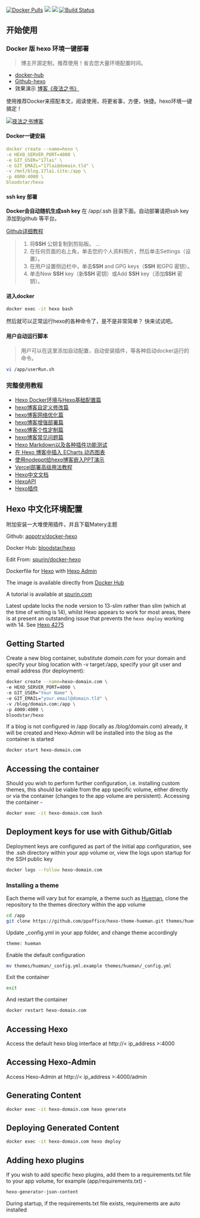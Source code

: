 [![Docker Pulls](https://img.shields.io/docker/pulls/bloodstar/hexo.svg)](https://hub.docker.com/r/bloodstar/hexo/)
[![](https://images.microbadger.com/badges/version/bloodstar/hexo.svg)](https://microbadger.com/images/bloodstar/hexo "Get your own version badge on microbadger.com")
[![](https://images.microbadger.com/badges/image/bloodstar/hexo.svg)](https://microbadger.com/images/bloodstar/hexo "Get your own image badge on microbadger.com")
[![Build Status](https://img.shields.io/docker/cloud/build/bloodstar/hexo.svg)](https://hub.docker.com/r/bloodstar/hexo/)

## 开始使用

### Docker 版 hexo 环境一键部署

> 博主开源定制，推荐使用！省去您大量环境配置时间。

- [docker-hub](https://hub.docker.com/r/bloodstar/hexo)
- [Github-hexo](https://github.com/appotry/docker-hexo)
- 效果演示 [博客《夜法之书》](https://blog.17lai.site/)

使用推荐Docker来搭配本文，阅读使用，将更省事，方便，快捷。hexo环境一键搞定！

[![夜法之书博客](https://cimg1.17lai.site/data/2022/03/2720220327072647.png)](https://blog.17lai.site/)

#### Docker一键安装

```yaml
docker create --name=hexo \
-e HEXO_SERVER_PORT=4000 \
-e GIT_USER="17lai" \
-e GIT_EMAIL="17lai@domain.tld" \
-v /mnt/blog.17lai.site:/app \
-p 4000:4000 \
bloodstar/hexo
```

#### ssh key 部署

**Docker会自动随机生成ssh key** 在 /app/.ssh 目录下面。自动部署请把ssh key添加到github 等平台。

[Github详细教程](https://docs.github.com/cn/authentication/connecting-to-github-with-ssh/adding-a-new-ssh-key-to-your-github-account)

> 1. 将**SSH** 公钥复制到剪贴板。 ...
> 2. 在任何页面的右上角，单击您的个人资料照片，然后单击Settings（设置）。
> 3. 在用户设置侧边栏中，单击**SSH** and GPG keys（**SSH** 和GPG 密钥）。
> 4. 单击New **SSH** key（新**SSH** 密钥）或Add **SSH** key（添加**SSH** 密钥）。

#### 进入docker

```bash
docker exec -it hexo bash
```

然后就可以正常运行hexo的各种命令了，是不是非常简单？ 快来试试吧。

#### 用户自动运行脚本

> 用户可以在这里添加自动配置，自动安装插件，等各种启动docker运行的命令。

```bash
vi /app/userRun.sh
```

### **完整使用教程**

- [Hexo Docker环境与Hexo基础配置篇](https://blog.17lai.site/posts/40300608/)
- [hexo博客自定义修改篇](https://blog.17lai.site/posts/4d8a0b22/)
- [hexo博客网络优化篇](https://blog.17lai.site/posts/9b056c86/)
- [hexo博客增强部署篇](https://blog.17lai.site/posts/5311b619/)
- [hexo博客个性定制篇](https://blog.17lai.site/posts/4a2050e2/)
- [hexo博客常见问题篇](https://blog.17lai.site/posts/84b4059a/)
- [Hexo Markdown以及各种插件功能测试](https://blog.17lai.site/posts/cf0f47fd/)
- [在 Hexo 博客中插入 ECharts 动态图表](https://blog.17lai.site/posts/217ccdc1/)
- [使用nodeppt给hexo博客嵌入PPT演示](https://blog.17lai.site/posts/546887ac/)
- [Vercel部署高级用法教程](https://blog.17lai.site/posts/e922fac8/)
- [Hexo中文文档](https://hexo.io/zh-cn/docs/)
- [HexoAPI](https://hexo.io/zh-cn/api/)
- [Hexo插件](https://hexo.io/plugins/)

## **Hexo 中文化环境配置**
附加安装一大堆使用插件，并且下载Matery主题

Github: [appotry/docker-hexo](https://github.com/appotry/docker-hexo)

Docker Hub: [bloodstar/hexo](https://hub.docker.com/r/bloodstar/hexo)

Edit From: [spurin/docker-hexo](https://github.com/spurin/docker-hexo)

Dockerfile for [Hexo](https://hexo.io/) with [Hexo Admin](https://github.com/jaredly/hexo-admin)

The image is available directly from [Docker Hub](https://hub.docker.com/r/bloodstar/hexo/)

A tutorial is available at [spurin.com](https://spurin.com/2020/01/04/Creating-a-Blog-Website-with-Docker-Hexo-Github-Free-Hosting-and-HTTPS/)

Latest update locks the node version to 13-slim rather than slim (which at the time of writing is 14), whilst Hexo appears to work for most areas, there is at present an outstanding issue that prevents the `hexo deploy` working with 14.  See [Hexo 4275]( https://github.com/hexojs/hexo/issues/4275)

## Getting Started

Create a new blog container, substitute *domain.com* for your domain and specify your blog location with -v target:/app, specify your git user and email address (for deployment):

```bash
docker create --name=hexo-domain.com \
-e HEXO_SERVER_PORT=4000 \
-e GIT_USER="Your Name" \
-e GIT_EMAIL="your.email@domain.tld" \
-v /blog/domain.com:/app \
-p 4000:4000 \
bloodstar/hexo
```

If a blog is not configured in /app (locally as /blog/domain.com) already, it will be created and Hexo-Admin will be installed into the blog as the container is started

```bash
docker start hexo-domain.com
```

## Accessing the container

Should you wish to perform further configuration, i.e. installing custom themes, this should be viable from the app specific volume, either directly or via the container (changes to the app volume are persistent).  Accessing the container -

```bash
docker exec -it hexo-domain.com bash
```

## Deployment keys for use with Github/Gitlab

Deployment keys are configured as part of the initial app configuration, see the .ssh directory within your app volume or, view the logs upon startup for the SSH public key

```bash
docker logs --follow hexo-domain.com
```

### Installing a theme

Each theme will vary but for example, a theme such as [Hueman](https://github.com/ppoffice/hexo-theme-hueman), clone the repository to the themes directory within the app volume

```bash
cd /app
git clone https://github.com/ppoffice/hexo-theme-hueman.git themes/hueman
```

Update _config.yml in your app folder, and change theme accordingly

```bash
theme: hueman
```

Enable the default configuration

```bash
mv themes/hueman/_config.yml.example themes/hueman/_config.yml
```

Exit the container

```bash
exit
```

And restart the container

```bash
docker restart hexo-domain.com
```

## Accessing Hexo

Access the default hexo blog interface at http://< ip_address >:4000

## Accessing Hexo-Admin

Access Hexo-Admin at http://< ip_address >:4000/admin

## Generating Content

```bash
docker exec -it hexo-domain.com hexo generate
```

## Deploying Generated Content

```bash
docker exec -it hexo-domain.com hexo deploy
```

## Adding hexo plugins

If you wish to add specific hexo plugins, add them to a requirements.txt file to your app volume, for example (app/requirements.txt) -

```bash
hexo-generator-json-content
```

During startup, if the requirements.txt file exists, requirements are auto installed
